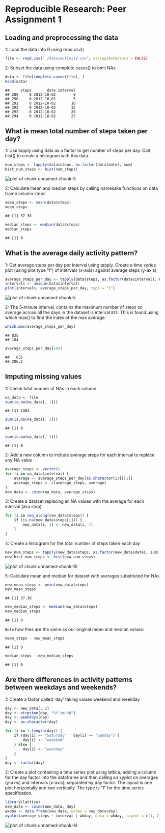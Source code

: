 Reproducible Research: Peer Assignment 1
========================================================

Loading and preprocessing the data
----------------------------------

1: Load the data into R using read.csv()


```r
file <- read.csv("./data/activity.csv", stringsAsFactors = FALSE)
```


2: Subset the data using complete.cases() to omit NAs


```r
data <- file[complete.cases(file), ]
head(data)
```

```
##     steps       date interval
## 289     0 2012-10-02        0
## 290     0 2012-10-02        5
## 291     0 2012-10-02       10
## 292     0 2012-10-02       15
## 293     0 2012-10-02       20
## 294     0 2012-10-02       25
```



What is mean total number of steps taken per day?
-------------------------------------------------

1: Use tapply using data as a factor to get number of steps per day. Call hist() to create a histogram with this data.


```r
num_steps <- tapply(data$steps, as.factor(data$date), sum)
hist_num_steps <- hist(num_steps)
```

![plot of chunk unnamed-chunk-3](figure/unnamed-chunk-3.png) 


2: Calculate mean and median steps by calling namesake functions on data frame column steps


```r
mean_steps <- mean(data$steps)
mean_steps
```

```
## [1] 37.38
```

```r
median_steps <- median(data$steps)
median_steps
```

```
## [1] 0
```



What is the average daily activity pattern?
-------------------------------------------

1: Get average steps per day per interval using tapply. Create a time series plot (using plot type "l") of intervals (x-axis) against average steps (y-axis)


```r
average_steps_per_day <- tapply(data$steps, as.factor(data$interval), mean)
intervals <- unique(data$interval)
plot(intervals, average_steps_per_day, type = "l")
```

![plot of chunk unnamed-chunk-5](figure/unnamed-chunk-5.png) 


2: The 5-minute interval, contains the maximum number of steps on average across all the days in the dataset is interval ```835```. This is found using which.max() to find the index of the max average:


```r
which.max(average_steps_per_day)
```

```
## 835 
## 104
```

```r
average_steps_per_day[104]
```

```
##   835 
## 206.2
```



Imputing missing values
-----------------------

1: Check total number of NAs in each column


```r
na_data <- file
sum(is.na(na_data[, 1]))
```

```
## [1] 2304
```

```r
sum(is.na(na_data[, 2]))
```

```
## [1] 0
```

```r
sum(is.na(na_data[, 3]))
```

```
## [1] 0
```



2: Add a new column to include average steps for each interval to replace any NA value

```r
average_steps <- vector()
for (i in na_data$interval) {
    average <- average_steps_per_day[as.character(i)][[1]]
    average_steps <- c(average_steps, average)
}
new_data <- cbind(na_data, average_steps)
```



3: Create a dataset replacing all NA values with the average for each interval (aka step)

```r
for (i in seq_along(new_data$steps)) {
    if (is.na(new_data$steps[i])) {
        new_data[i, 1] <- new_data[i, 4]
    }
}
```



4: Create a histogram for the total number of steps taken each day

```r
new_num_steps <- tapply(new_data$steps, as.factor(new_data$date), sum)
new_hist_num_steps <- hist(new_num_steps)
```

![plot of chunk unnamed-chunk-10](figure/unnamed-chunk-10.png) 



5: Calculate mean and median for dataset with averages substituted for NAs

```r
new_mean_steps <- mean(new_data$steps)
new_mean_steps
```

```
## [1] 37.38
```

```r
new_median_steps <- median(new_data$steps)
new_median_steps
```

```
## [1] 0
```

```Note``` how thes are the same as our original mean and median values:

```r
mean_steps - new_mean_steps
```

```
## [1] 0
```

```r
median_steps - new_median_steps
```

```
## [1] 0
```



Are there differences in activity patterns between weekdays and weekends?
-------------------------------------------------------------------------

1: Create a factor called 'day' taking values weekend and weekday

```r
day <- new_data[, 2]
day <- strptime(day, "%Y-%m-%d")
day <- weekdays(day)
day <- as.character(day)

for (i in 1:length(day)) {
    if (day[i] == "Saturday" | day[i] == "Sunday") {
        day[i] <- "weekend"
    } else {
        day[i] <- "weekday"
    }
}
day <- factor(day)
```



2: Create a plot containing a time series plot using lattice, adding a column for the day factor into the dataframe and then calling an xyplot on averages (y-axis) and intervals (x-axis), separated by day factor. The layout is one plot horizontally and two vertically. The type is "l" for the time series specification.  

```r
library(lattice)
new_data <- cbind(new_data, day)
wkday <- data.frame(new_data, wkday = new_data$day)
xyplot(average_steps ~ interval | wkday, data = wkday, layout = c(1, 2), type = "l")
```

![plot of chunk unnamed-chunk-14](figure/unnamed-chunk-14.png) 



